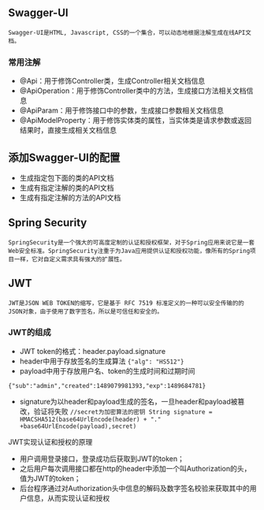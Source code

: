 ## Swagger-UI
    Swagger-UI是HTML, Javascript, CSS的一个集合，可以动态地根据注解生成在线API文档。
### 常用注解
* @Api：用于修饰Controller类，生成Controller相关文档信息
* @ApiOperation：用于修饰Controller类中的方法，生成接口方法相关文档信息
* @ApiParam：用于修饰接口中的参数，生成接口参数相关文档信息
* @ApiModelProperty：用于修饰实体类的属性，当实体类是请求参数或返回结果时，直接生成相关文档信息
## 添加Swagger-UI的配置
* 生成指定包下面的类的API文档
* 生成有指定注解的类的API文档
* 生成有指定注解的方法的API文档


## Spring Security
    SpringSecurity是一个强大的可高度定制的认证和授权框架，对于Spring应用来说它是一套Web安全标准。SpringSecurity注重于为Java应用提供认证和授权功能，像所有的Spring项目一样，它对自定义需求具有强大的扩展性。
## JWT
    JWT是JSON WEB TOKEN的缩写，它是基于 RFC 7519 标准定义的一种可以安全传输的的JSON对象，由于使用了数字签名，所以是可信任和安全的。
### JWT的组成
* JWT token的格式：header.payload.signature
* header中用于存放签名的生成算法
``
{"alg": "HS512"}
``
* payload中用于存放用户名、token的生成时间和过期时间
```
{"sub":"admin","created":1489079981393,"exp":1489684781}
```
* signature为以header和payload生成的签名，一旦header和payload被篡改，验证将失败
``
//secret为加密算法的密钥
String signature = HMACSHA512(base64UrlEncode(header) + "." +base64UrlEncode(payload),secret)
``

JWT实现认证和授权的原理
* 用户调用登录接口，登录成功后获取到JWT的token；
* 之后用户每次调用接口都在http的header中添加一个叫Authorization的头，值为JWT的token；
* 后台程序通过对Authorization头中信息的解码及数字签名校验来获取其中的用户信息，从而实现认证和授权

